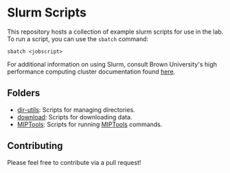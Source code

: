 # Slurm Scripts

This repository hosts a collection of example slurm scripts for use in the lab.
To run a script, you can use the `sbatch` command:

```shell
sbatch <jobscript>
```
For additional information on using Slurm, consult Brown University's high
performance computing cluster documentation found
[here](https://docs.ccv.brown.edu/oscar/submitting-jobs/batch).

## Folders

- [dir-utils](dir-utils): Scripts for managing directories.
- [download](download): Scripts for downloading data.
- [MIPTools](MIPTools): Scripts for running
  [MIPTools](https://github.com/bailey-lab/MIPTools) commands.

## Contributing

Please feel free to contribute via a pull request!

